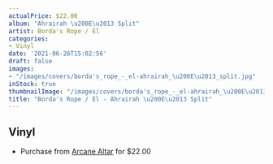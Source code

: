 ```yaml
---
actualPrice: $22.00
album: "Ahrairah \u200E\u2013 Split"
artist: Borda's Rope / El
categories:
- Vinyl
date: '2021-06-26T15:02:56'
draft: false
images:
- "/images/covers/borda's_rope_-_el-ahrairah_\u200E\u2013_split.jpg"
inStock: true
thumbnailImage: "/images/covers/borda's_rope_-_el-ahrairah_\u200E\u2013_split-thumb.jpg"
title: "Borda's Rope / El - Ahrairah \u200E\u2013 Split"
---
```


## Vinyl
* Purchase from [Arcane Altar](https://arcanealtar.bigcartel.com/product/borda-s-rope-el-ahrairah-split-10) for $22.00
